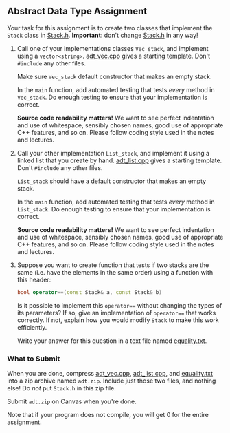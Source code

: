 ## Abstract Data Type Assignment

Your task for this assignment is to create two classes that implement the
`Stack` class in [Stack.h](Stack.h). **Important**: don't change
[Stack.h](Stack.h) in any way!

1. Call one of your implementations classes `Vec_stack`, and implement using a
   `vector<string>`. [adt_vec.cpp](adt_vec.cpp) gives a starting template.
   Don't `#include` any other files.
   
   Make sure `Vec_stack` default constructor that makes an empty stack.

   In the `main` function, add automated testing that tests *every* method in
   `Vec_stack`. Do enough testing to ensure that your implementation is
   correct.

   **Source code readability matters!** We want to see perfect indentation and
   use of whitespace, sensibly chosen names, good use of appropriate C++
   features, and so on. Please follow coding style used in the notes and
   lectures.

2. Call your other implementation `List_stack`, and implement it using a
   linked list that you create by hand. [adt_list.cpp](adt_list.cpp) gives a
   starting template. Don't `#include` any other files.

   `List_stack` should have a default constructor that makes an empty stack.

   In the `main` function, add automated testing that tests *every* method in
   `List_stack`. Do enough testing to ensure that your implementation is
   correct.

   **Source code readability matters!** We want to see perfect indentation and
   use of whitespace, sensibly chosen names, good use of appropriate C++
   features, and so on. Please follow coding style used in the notes and
   lectures.

3. Suppose you want to create function that tests if two stacks are the same
   (i.e. have the elements in the same order) using a function with this
   header:

   ```cpp
   bool operator==(const Stack& a, const Stack& b)
   ```

   Is it possible to implement this `operator==` without changing the types of
   its parameters? If so, give an implementation of `operator==` that works
   correctly. If not, explain how you would modify `Stack` to make this work
   efficiently.

   Write your answer for this question in a text file named
   [equality.txt](equality.txt).


### What to Submit

When you are done, compress [adt_vec.cpp](adt_vec.cpp),
[adt_list.cpp](adt_list.cpp), and [equality.txt](equality.txt) into a zip
archive named `adt.zip`. Include just those two files, and nothing else! Do
*not* put `Stack.h` in this zip file.

Submit `adt.zip` on Canvas when you're done.

Note that if your program does not compile, you will get 0 for the entire
assignment.
